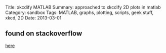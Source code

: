 Title: xkcdify MATLAB
Summary: approached to xkcdify 2D plots in matlab
Category: sandbox
Tags: MATLAB, graphs, plotting, scripts, geek stuff, xkcd, 2D
Date: 2013-03-01

## found on stackoverflow

[here](http://stackoverflow.com/questions/12701841/xkcd-style-graphs-in-matlab/12716083#12716083)